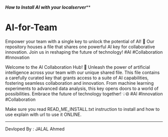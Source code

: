 ***********How to Install AI with your localserver*************

# AI-for-Team
Empower your team with a single key to unlock the potential of AI! 🚀 Our repository houses a file that shares one powerful AI key for collaborative innovation. Join us in reshaping the future of technology! #AI #Collaboration #Innovation

Welcome to the AI Collaboration Hub! 🤖 Unleash the power of artificial intelligence across your team with our unique shared file. This file contains a carefully curated key that grants access to a suite of AI capabilities, fostering seamless collaboration and innovation. From machine learning experiments to advanced data analysis, this key opens doors to a world of possibilities. Embrace the future of technology together! 💡🌐 #AI #Innovation #Collaboration

Make sure you read READ_ME_INSTALL.txt
instruction to install and how to use explain with url to use it ONLINE. 
_____________________


Devloped By : JALAL Ahmed
